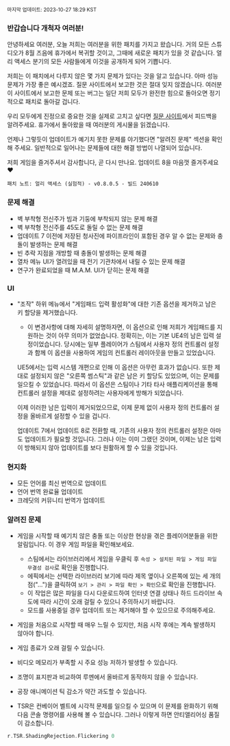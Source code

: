 <sup>마지막 업데이트: 2023-10-27 18:29 KST</sup>

### 반갑습니다 개척자 여러분!
안녕하세요 여러분, 오늘 저희는 여러분을 위한 패치를 가지고 왔습니다. 거의 모든 스튜디오가 8월 즈음에 휴가에서 복귀할 것이고, 그때에 새로운 패치가 있을 것 같습니다. 얼리 액세스 분기의 모든 사람들에게 이것을 공개하게 되어 기쁩니다.

저희는 이 패치에서 다루지 않은 몇 가지 문제가 있다는 것을 알고 있습니다. 아마 성능 문제가 가장 좋은 예시겠죠. 질문 사이트에서 보고한 것은 절대 잊지 않겠습니다. 여러분이 사이트에서 보고한 문제 또는 버그는 일단 저희 모두가 완전한 힘으로 돌아오면 정기적으로 패치로 돌아갈 겁니다.

우리 모두에게 진정으로 중요한 것을 실제로 고치고 싶다면 [질문 사이트](https://questions.satisfactorygame.com/)에서 피드백을 알려주세요. 휴가에서 돌아왔을 때 여러분의 게시물을 읽겠습니다.

언제나 그렇듯이 업데이트가 예기치 못한 문제를 야기했다면 "알려진 문제" 섹션을 확인해 주세요. 일반적으로 일어나는 문제들에 대한 해결 방법이 나열되어 있습니다.

저희 게임을 즐겨주셔서 감사합니다, 곧 다시 만나요. 업데이트 8을 마음껏 즐겨주세요 ❤️

```
패치 노트: 얼리 액세스 (실험적) - v0.8.0.5 - 빌드 240610
```

### 문제 해결
- 벽 부착형 전신주가 빔과 기둥에 부착되지 않는 문제 해결
- 벽 부착형 전신주를 45도로 돌릴 수 없는 문제 해결
- 업데이트 7 이전에 저장된 청사진에 파이프라인이 포함된 경우 알 수 없는 문제와 충돌이 발생하는 문제 해결
- 빈 추락 지점을 개방할 때 충돌이 발생하는 문제 해결
- 열차 메뉴 UI가 열려있을 때 전기 기관차에서 내릴 수 있는 문제 해결
- 연구가 완료되었을 때 M.A.M. UI가 닫히는 문제 해결

### UI
- "조작" 하위 메뉴에서 "게임패드 입력 활성화"에 대한 기존 옵션을 제거하고 남은 키 할당을 제거했습니다.
  - 이 변경사항에 대해 자세히 설명하자면, 이 옵션으로 인해 저희가 게임패드를 지원하는 것이 아무 의미가 없었습니다. 정확히는, 이는 기본 UE4의 남은 입력 설정이었습니다. 당시에는 일부 플레이어가 스팀에서 사용자 정의 컨트롤러 설정과 함께 이 옵션을 사용하여 게임의 컨트롤러 레이아웃을 만들고 있었습니다.

  UE5에서는 입력 시스템 개편으로 인해 이 옵션은 아무런 효과가 없습니다. 또한 제대로 설정되지 않은 "오른쪽 썸스틱"과 같은 남은 키 할당도 있었으며, 이는 문제를 일으킬 수 있었습니다. 따라서 이 옵션은 스팀이나 기타 타사 애플리케이션을 통해 컨트롤러 설정을 제대로 설정하려는 사용자에게 방해가 되었습니다.

  이제 이러한 남은 입력이 제거되었으므로, 이제 문제 없이 사용자 정의 컨트롤러 설정을 올바르게 설정할 수 있을 겁니다.

  업데이트 7에서 업데이트 8로 전환할 때, 기존의 사용자 정의 컨트롤러 설정은 아마도 업데이트가 필요할 것입니다. 그러나 이는 이미 그랬던 것이며, 이제는 남은 입력이 방해되지 않아 업데이트를 보다 원활하게 할 수 있을 것입니다.

### 현지화
- 모든 언어를 최신 번역으로 업데이트
- 언어 번역 완료율 업데이트
- 크레딧의 커뮤니티 번역가 업데이트

### 알려진 문제
- 게임을 시작할 때 예기치 않은 충돌 또는 이상한 현상을 겪은 플레이어분들을 위한 알림입니다. 이 경우 게임 파일을 확인해보세요.
  - 스팀에서는 라이브러리에서 게임을 우클릭 후 `속성 > 설치된 파일 > 게임 파일 무결성 검사`로 확인을 진행합니다.
  - 에픽에서는 선택한 라이브러리 보기에 따라 제목 옆이나 오른쪽에 있는 세 개의 점("...")을 클릭하여 `보기 > 관리 > 파일 확인 > 확인`으로 확인을 진행합니다.
  - 이 작업은 많은 파일을 다시 다운로드하여 인터넷 연결 상태나 하드 드라이브 속도에 따라 시간이 오래 걸릴 수 있으니 주의하시기 바랍니다.
  - 모드를 사용중일 경우 업데이트 또는 제거해야 할 수 있으므로 주의해주세요.

- 게임을 처음으로 시작할 때 매우 느릴 수 있지만, 처음 시작 후에는 계속 발생하지 않아야 합니다.
- 게임 종료가 오래 걸릴 수 있습니다.
- 비디오 메모리가 부족할 시 주요 성능 저하가 발생할 수 있습니다.
- 조명이 표지판과 비교하여 루멘에서 올바르게 동작하지 않을 수 있습니다.
- 공장 애니메이션 틱 감소가 약간 과도할 수 있습니다.
- TSR은 컨베이어 벨트에 시각적 문제를 일으킬 수 있으며 이 문제를 완화하기 위해 다음 콘솔 명령어를 사용해 볼 수 있습니다. 그러나 이렇게 하면 안티앨리어싱 품질이 감소합니다.
```cpp
r.TSR.ShadingRejection.Flickering 0
```